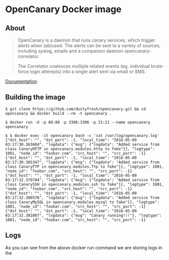 # OpenCanary Docker image

## About
> OpenCanary is a daemon that runs canary services, which trigger alerts when (ab)used. The alerts can be sent to a variety of sources, including syslog, emails and a companion daemon opencanary-correlator.

> The Correlator coalesces multiple related events (eg. individual brute-force login attempts) into a single alert sent via email or SMS.

[Documentation](http://opencanary.readthedocs.io/en/latest/)

## Building the image
```
$ git clone https://github.com/dustyfresh/opencanary.git && cd opencanary && docker build --rm -t opencanary .

$ docker run -d -p 80:80 -p 3306:3306 -p 21:21 --name opencanary opencanary

$ $ docker exec -it opencanary bash -c 'cat /var/log/opencanary.log'
{"dst_host": "", "dst_port": -1, "local_time": "2016-05-09 03:17:30.363604", "logdata": {"msg": {"logdata": "Added service from class CanaryHTTP in opencanary.modules.http to fake"}}, "logtype": 1001, "node_id": "foobar.com", "src_host": "", "src_port": -1}
{"dst_host": "", "dst_port": -1, "local_time": "2016-05-09 03:17:30.365347", "logdata": {"msg": {"logdata": "Added service from class CanaryFTP in opencanary.modules.ftp to fake"}}, "logtype": 1001, "node_id": "foobar.com", "src_host": "", "src_port": -1}
{"dst_host": "", "dst_port": -1, "local_time": "2016-05-09 03:17:32.379704", "logdata": {"msg": {"logdata": "Added service from class CanarySSH in opencanary.modules.ssh to fake"}}, "logtype": 1001, "node_id": "foobar.com", "src_host": "", "src_port": -1}
{"dst_host": "", "dst_port": -1, "local_time": "2016-05-09 03:17:32.380576", "logdata": {"msg": {"logdata": "Added service from class CanaryMySQL in opencanary.modules.mysql to fake"}}, "logtype": 1001, "node_id": "foobar.com", "src_host": "", "src_port": -1}
{"dst_host": "", "dst_port": -1, "local_time": "2016-05-09 03:17:32.381087", "logdata": {"msg": "Canary running!!!"}, "logtype": 1001, "node_id": "foobar.com", "src_host": "", "src_port": -1}
```

## Logs
As you can see from the above docker run command we are storing logs in the
